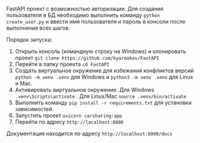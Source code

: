 FastAPI проект с возможностью авторизации. Для создания пользователя в БД необходимо выполнить команду ```python create_user.py``` и ввести имя пользователя и пароль в консоли после выполнения всех шагов.

Порядок запуска:
1) Открыть консоль (командную строку на Windows) и клонировать проект ```git clone https://github.com/kyarmakov/FastAPI```
2) Перейти в папку проекта ```cd FastAPI```
3) Создать виртуальное окружение для избежания конфликтов версий ```python -m venv .venv``` для Windows и ```python3 -m venv .venv``` для Linux и Mac.
4) Активировать виртуальное окружение. Для Windows ```.venv\Scripts\activate``` . Для Linux/Mac ```source .venv/bin/activate```
5) Выполнить команду ```pip install -r requirements.txt``` для установки зависимостей.
6) Запустить проект ```uvicorn carsharing:app```
7) Перейти по адресу ```http://localhost:8000```

Документация находится по адресу ```http://localhost:8000/docs```
